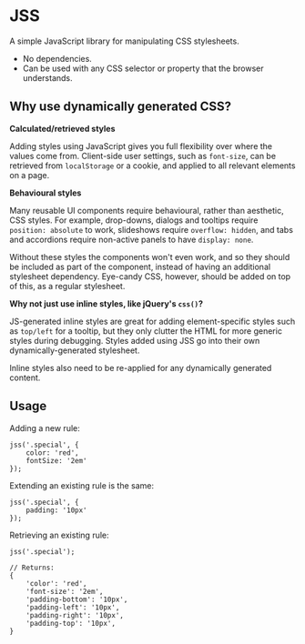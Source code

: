 # JSS

A simple JavaScript library for manipulating CSS stylesheets.

* No dependencies.
* Can be used with any CSS selector or property that the browser understands.

## Why use dynamically generated CSS?

**Calculated/retrieved styles**

Adding styles using JavaScript gives you full flexibility over where the values come from. Client-side user settings, such as `font-size`, can be retrieved from `localStorage` or a cookie, and applied to all relevant elements on a page.

**Behavioural styles**

Many reusable UI components require behavioural, rather than aesthetic, CSS styles. For example, drop-downs, dialogs and tooltips require `position: absolute` to work, slideshows require `overflow: hidden`, and tabs and accordions require non-active panels to have `display: none`.

Without these styles the components won't even work, and so they should be included as part of the component, instead of having an additional stylesheet dependency. Eye-candy CSS, however, should be added on top of this, as a regular stylesheet.

**Why not just use inline styles, like jQuery's `css()`?**

JS-generated inline styles are great for adding element-specific styles such as `top/left` for a tooltip, but they only clutter the HTML for more generic styles during debugging. Styles added using JSS go into their own dynamically-generated stylesheet.

Inline styles also need to be re-applied for any dynamically generated content.

## Usage

Adding a new rule:

    jss('.special', {
        color: 'red',
        fontSize: '2em'
    });

Extending an existing rule is the same:

    jss('.special', {
        padding: '10px'
    });

Retrieving an existing rule:

    jss('.special');

    // Returns:
    {
        'color': 'red',
        'font-size': '2em',
        'padding-bottom': '10px',
        'padding-left': '10px',
        'padding-right': '10px',
        'padding-top': '10px',
    }
